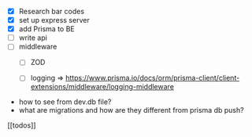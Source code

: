 
- [x] Research bar codes
- [x] set up express server
- [x] add Prisma to BE 
- [ ]  write api 
- [ ] middleware
    - [ ] ZOD
    - [ ] logging => https://www.prisma.io/docs/orm/prisma-client/client-extensions/middleware/logging-middleware


-  how to see from dev.db file?
-  what are migrations and how are they different from prisma db push?
 
[[todos]]
